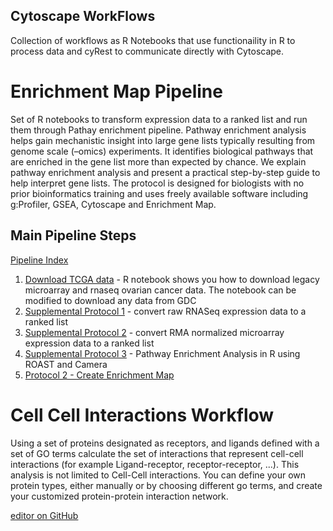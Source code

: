 ## Cytoscape WorkFlows

Collection of workflows as R Notebooks that use functionaility in R to process data and cyRest to communicate directly with Cytoscape.

# Enrichment Map Pipeline
Set of R notebooks to transform expression data to a ranked list and run them through Pathay enrichment pipeline. Pathway enrichment analysis helps gain mechanistic insight into large gene lists typically resulting from genome scale (–omics) experiments. It identifies biological pathways that are enriched in the gene list more than expected by chance. We explain pathway enrichment analysis and present a practical step-by-step guide to help interpret gene lists. The protocol is designed for biologists with no prior bioinformatics training and uses freely available software including g:Profiler, GSEA, Cytoscape and Enrichment Map.

## Main Pipeline Steps
[Pipeline Index](https://baderlab.github.io/Cytoscape_workflows/EnrichmentMapPipeline/index.html)
 1. [Download TCGA data](https://baderlab.github.io/Cytoscape_workflows/EnrichmentMapPipeline/Download_TCGA_data.html) - R notebook shows you how to download legacy microarray and rnaseq ovarian cancer data. The notebook can be modified to download any data from GDC
 1. [Supplemental Protocol 1](https://baderlab.github.io/Cytoscape_workflows/EnrichmentMapPipeline/supplemental_protocol1_rnaseq.html) - convert raw RNASeq expression data to a ranked list
 1. [Supplemental Protocol 2](https://baderlab.github.io/Cytoscape_workflows/EnrichmentMapPipeline/supplemental_protocol2_microarray.html) - convert RMA normalized microarray expression data to a ranked list
 1. [Supplemental Protocol 3](https://baderlab.github.io/Cytoscape_workflows/EnrichmentMapPipeline/supplemental_protocol3_R_gse_methods.html) - Pathway Enrichment Analysis in R using ROAST and Camera
 1. [Protocol 2 - Create Enrichment Map](https://baderlab.github.io/Cytoscape_workflows/EnrichmentMapPipeline/Protocol2_createEM.html)
 
# Cell Cell Interactions Workflow

Using a set of proteins designated as receptors, and ligands defined with a set of GO terms calculate the set of interactions that represent cell-cell interactions (for example Ligand-receptor, receptor-receptor, ...). This analysis is not limited to Cell-Cell interactions. You can define your own protein types, either manually or by choosing different go terms, and create your customized protein-protein interaction network.

[editor on GitHub](https://github.com/BaderLab/Cytoscape_workflows/edit/master/README.md)
